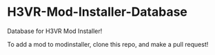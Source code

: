 # H3VR-Mod-Installer-Database
Database for H3VR Mod Installer!

To add a mod to modinstaller, clone this repo, and make a pull request!
